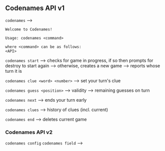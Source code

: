## Codenames API v1

`codenames`
-->

```
Welcome to Codenames!

Usage: codenames <command>

where <command> can be as follows:
<API>
```

`codenames start`
--> checks for game in progress, if so then prompts for destroy to start again
--> otherwise, creates a new game
--> reports whose turn it is

`codenames clue <word> <number>`
--> set your turn's clue

`codenames guess <position>`
--> validity
--> remaining guesses on turn

`codenames next`
--> ends your turn early

`codenames clues`
--> history of clues (incl. current)

`codenames end`
--> deletes current game

### Codenames API v2
`codenames config`
`codenames field`
-->